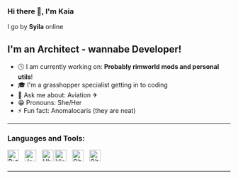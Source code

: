 ### Hi there 👋, I'm Kaia
I go by **Syila** online

## I'm an Architect - wannabe Developer!
- 🕓 I am currently working on: **Probably rimworld mods and personal utils**!
- 🎓 I'm a grasshopper specialist getting in to coding
- 💬 Ask me about: Aviation ✈
- 😁 Pronouns: She/Her
- ⚡ Fun fact: Anomalocaris (they are neat)

---

### Languages and Tools:

<img align="left" alt="Python" width="26px" src="https://cdn.jsdelivr.net/gh/devicons/devicon/icons/python/python-original.svg" style="padding-right:10px;" />
<img align="left" alt="JavaScript" width="26px" src="https://cdn.jsdelivr.net/gh/devicons/devicon/icons/javascript/javascript-original.svg" style="padding-right:10px;" />
<img align="left" alt="Ubuntu" width="26px" src="https://cdn.jsdelivr.net/gh/devicons/devicon@latest/icons/csharp/csharp-original.svg" />
<img align="left" alt="Visual Studio Code" width="26px" src="https://cdn.jsdelivr.net/gh/devicons/devicon/icons/vscode/vscode-original.svg" style="padding-right:10px;" />
<img align="left" alt="Git" width="26px" src="https://cdn.jsdelivr.net/gh/devicons/devicon/icons/git/git-original.svg" style="padding-right:10px;" />
<img align="left" alt="Github" width="26px" src="https://cdn.jsdelivr.net/gh/devicons/devicon@latest/icons/github/github-original.svg" style="padding-right:10px;" />

<br/>
<br/>

---

<div align="center">
 <!-- <img valign="top" alt="Stats" src="https://github-readme-stats.vercel.app/api?username=Kaiaaaaaaaa&count_private=true&theme=transparent&hide_border=true&custom_title=Syila's%20Github%20stats" style="padding-riight:20px" />
  <img alt="Langs" src="https://github-readme-stats.vercel.app/api/top-langs/?username=Kaiaaaaaaaa&theme=transparent&hide_border=true" /> 
</div>
<div align="center">
</div>
-->
